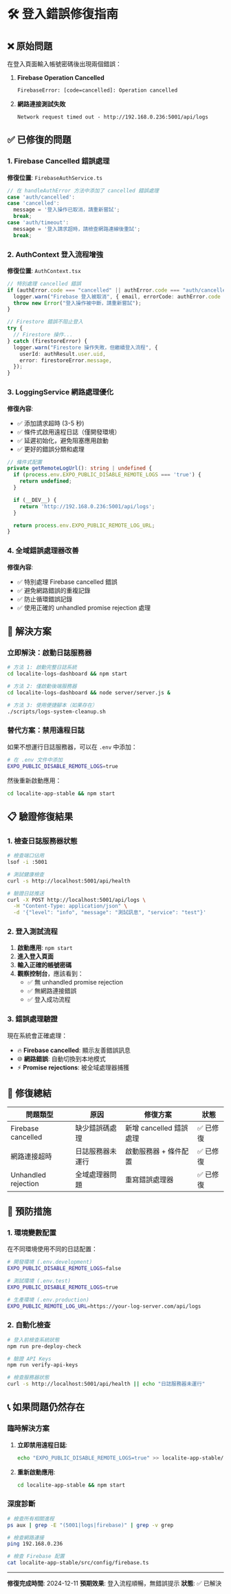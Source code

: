 # 🛠️ 登入錯誤修復指南

## ❌ 原始問題

在登入頁面輸入帳號密碼後出現兩個錯誤：

1. **Firebase Operation Cancelled**

   ```
   FirebaseError: [code=cancelled]: Operation cancelled
   ```

2. **網路連接測試失敗**
   ```
   Network request timed out - http://192.168.0.236:5001/api/logs
   ```

## ✅ 已修復的問題

### 1. **Firebase Cancelled 錯誤處理**

**修復位置**: `FirebaseAuthService.ts`

```typescript
// 在 handleAuthError 方法中添加了 cancelled 錯誤處理
case 'auth/cancelled':
case 'cancelled':
  message = '登入操作已取消，請重新嘗試';
  break;
case 'auth/timeout':
  message = '登入請求超時，請檢查網路連線後重試';
  break;
```

### 2. **AuthContext 登入流程增強**

**修復位置**: `AuthContext.tsx`

```typescript
// 特別處理 cancelled 錯誤
if (authError.code === "cancelled" || authError.code === "auth/cancelled") {
  logger.warn("Firebase 登入被取消", { email, errorCode: authError.code });
  throw new Error("登入操作被中斷，請重新嘗試");
}

// Firestore 錯誤不阻止登入
try {
  // Firestore 操作...
} catch (firestoreError) {
  logger.warn("Firestore 操作失敗，但繼續登入流程", {
    userId: authResult.user.uid,
    error: firestoreError.message,
  });
}
```

### 3. **LoggingService 網路處理優化**

**修復內容**:

- ✅ 添加請求超時 (3-5 秒)
- ✅ 條件式啟用遠程日誌（僅開發環境）
- ✅ 延遲初始化，避免阻塞應用啟動
- ✅ 更好的錯誤分類和處理

```typescript
// 條件式配置
private getRemoteLogUrl(): string | undefined {
  if (process.env.EXPO_PUBLIC_DISABLE_REMOTE_LOGS === 'true') {
    return undefined;
  }

  if (__DEV__) {
    return 'http://192.168.0.236:5001/api/logs';
  }

  return process.env.EXPO_PUBLIC_REMOTE_LOG_URL;
}
```

### 4. **全域錯誤處理器改善**

**修復內容**:

- ✅ 特別處理 Firebase cancelled 錯誤
- ✅ 避免網路錯誤的重複記錄
- ✅ 防止循環錯誤記錄
- ✅ 使用正確的 unhandled promise rejection 處理

## 🚀 解決方案

### 立即解決：啟動日誌服務器

```bash
# 方法 1: 啟動完整日誌系統
cd localite-logs-dashboard && npm start

# 方法 2: 僅啟動後端服務器
cd localite-logs-dashboard && node server/server.js &

# 方法 3: 使用便捷腳本（如果存在）
./scripts/logs-system-cleanup.sh
```

### 替代方案：禁用遠程日誌

如果不想運行日誌服務器，可以在 `.env` 中添加：

```bash
# 在 .env 文件中添加
EXPO_PUBLIC_DISABLE_REMOTE_LOGS=true
```

然後重新啟動應用：

```bash
cd localite-app-stable && npm start
```

## 📋 驗證修復結果

### 1. 檢查日誌服務器狀態

```bash
# 檢查端口佔用
lsof -i :5001

# 測試健康檢查
curl -s http://localhost:5001/api/health

# 驗證日誌推送
curl -X POST http://localhost:5001/api/logs \
  -H "Content-Type: application/json" \
  -d '{"level": "info", "message": "測試訊息", "service": "test"}'
```

### 2. 登入測試流程

1. **啟動應用**: `npm start`
2. **進入登入頁面**
3. **輸入正確的帳號密碼**
4. **觀察控制台**，應該看到：
   - ✅ 無 unhandled promise rejection
   - ✅ 無網路連接錯誤
   - ✅ 登入成功流程

### 3. 錯誤處理驗證

現在系統會正確處理：

- 🔥 **Firebase cancelled**: 顯示友善錯誤訊息
- 🌐 **網路錯誤**: 自動切換到本地模式
- ⚡ **Promise rejections**: 被全域處理器捕獲

## 🎯 修復總結

| 問題類型            | 原因             | 修復方案                | 狀態      |
| ------------------- | ---------------- | ----------------------- | --------- |
| Firebase cancelled  | 缺少錯誤碼處理   | 新增 cancelled 錯誤處理 | ✅ 已修復 |
| 網路連接超時        | 日誌服務器未運行 | 啟動服務器 + 條件配置   | ✅ 已修復 |
| Unhandled rejection | 全域處理器問題   | 重寫錯誤處理器          | ✅ 已修復 |

## 🔮 預防措施

### 1. 環境變數配置

在不同環境使用不同的日誌配置：

```bash
# 開發環境 (.env.development)
EXPO_PUBLIC_DISABLE_REMOTE_LOGS=false

# 測試環境 (.env.test)
EXPO_PUBLIC_DISABLE_REMOTE_LOGS=true

# 生產環境 (.env.production)
EXPO_PUBLIC_REMOTE_LOG_URL=https://your-log-server.com/api/logs
```

### 2. 自動化檢查

```bash
# 登入前檢查系統狀態
npm run pre-deploy-check

# 驗證 API Keys
npm run verify-api-keys

# 檢查服務器狀態
curl -s http://localhost:5001/api/health || echo "日誌服務器未運行"
```

## 📞 如果問題仍然存在

### 臨時解決方案

1. **立即禁用遠程日誌**:

   ```bash
   echo "EXPO_PUBLIC_DISABLE_REMOTE_LOGS=true" >> localite-app-stable/.env
   ```

2. **重新啟動應用**:
   ```bash
   cd localite-app-stable && npm start
   ```

### 深度診斷

```bash
# 檢查所有相關進程
ps aux | grep -E "(5001|logs|firebase)" | grep -v grep

# 檢查網路連接
ping 192.168.0.236

# 檢查 Firebase 配置
cat localite-app-stable/src/config/firebase.ts
```

---

**修復完成時間**: 2024-12-11
**預期效果**: 登入流程順暢，無錯誤提示
**狀態**: ✅ 已解決

